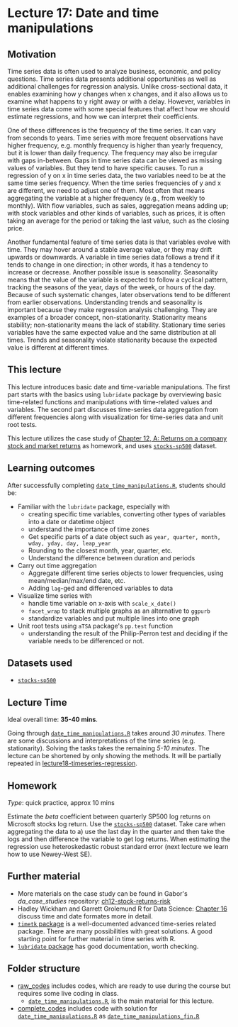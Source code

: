 # Lecture 17: Date and time manipulations

## Motivation

Time series data is often used to analyze business, economic, and policy questions. Time series data presents additional opportunities as well as additional challenges for regression analysis. Unlike cross-sectional data, it enables examining how y changes when x changes, and it also allows us to examine what happens to y right away or with a delay. However, variables in time series data come with some special features that affect how we should estimate regressions, and how we can interpret their coefficients.

One of these differences is the frequency of the time series. It can vary from seconds to years. Time series with more frequent observations have higher frequency, e.g. monthly frequency is higher than yearly frequency, but it is lower than daily frequency. The frequency may also be irregular with gaps in-between. Gaps in time series data can be viewed as missing values of variables. But they tend to have specific causes. To run a regression of y on x in time series data, the two variables need to be at the same time series frequency. When the time series frequencies of y and x are different, we need to adjust one of them. Most often that means aggregating the variable at a higher frequency (e.g., from weekly to monthly). With flow variables, such as sales, aggregation means adding up; with stock variables and other kinds of variables, such as prices, it is often taking an average for the period or taking the last value, such as the closing price.

Another fundamental feature of time series data is that variables evolve with time. They may hover around a stable average value, or they may drift upwards or downwards. A variable in time series data follows a trend if it tends to change in one direction; in other words, it has a tendency to increase or decrease. Another possible issue is seasonality. Seasonality means that the value of the variable is expected to follow a cyclical pattern, tracking the seasons of the year, days of the week, or hours of the day. Because of such systematic changes, later observations tend to be different from earlier observations. Understanding trends and seasonality is important because they make regression analysis challenging. They are examples of a broader concept, non-stationarity. Stationarity means stability; non-stationarity means the lack of stability. Stationary time series variables have the same expected
value and the same distribution at all times. Trends and seasonality violate stationarity because the expected value is different at different times.

## This lecture

This lecture introduces basic date and time-variable manipulations. The first part starts with the basics using `lubridate` package by overviewing basic time-related functions and manipulations with time-related values and variables. The second part discusses time-series data aggregation from different frequencies along with visualization for time-series data and unit root tests.

This lecture utilizes the case study of [Chapter 12, A: Returns on a company stock and market returns](https://gabors-data-analysis.com/casestudies/#ch12a-returns-on-a-company-stock-and-market-returns) as homework, and uses [`stocks-sp500`](https://gabors-data-analysis.com/datasets/#stocks-sp500) dataset.

## Learning outcomes
After successfully completing [`date_time_manipulations.R`](https://github.com/gabors-data-analysis/da-coding-rstats/blob/main/lecture17-dates-n-times/raw_codes/date_time_manipulations.R), students should be:

  - Familiar with the `lubridate` package, especially with
    - creating specific time variables, converting other types of variables into a date or datetime object
    - understand the importance of time zones
    - Get specific parts of a date object such as `year, quarter, month, wday, yday, day, leap_year`
    - Rounding to the closest month, year, quarter, etc.
    - Understand the difference between duration and periods
  - Carry out time aggregation
    - Aggregate different time series objects to lower frequencies, using mean/median/max/end date, etc.
    - Adding `lag`-ged and differenced variables to data
  - Visualize time series with
    - handle time variable on x-axis with `scale_x_date()`  
    - `facet_wrap` to stack multiple graphs as an alternative to `ggpurb`
    - standardize variables and put multiple lines into one graph   
  - Unit root tests using `aTSA` package's `pp.test` function
    - understanding the result of the Philip-Perron test and deciding if the variable needs to be differenced or not. 

## Datasets used

- [`stocks-sp500`](https://gabors-data-analysis.com/datasets/#stocks-sp500)

## Lecture Time

Ideal overall time: **35-40 mins**.

Going through [`date_time_manipulations.R`](https://github.com/gabors-data-analysis/da-coding-rstats/blob/main/lecture17-dates-n-times/raw_codes/date_time_manipulations.R) takes around *30 minutes*. There are some discussions and interpretations of the time series (e.g. stationarity). Solving the tasks takes the remaining *5-10 minutes*. The lecture can be shortened by only showing the methods. It will be partially repeated in [lecture18-timeseries-regression](https://github.com/gabors-data-analysis/da-coding-rstats/blob/main/lecture18-timeseries-regression).


## Homework

*Type*: quick practice, approx 10 mins

Estimate the *beta* coefficient between quarterly SP500 log returns on Microsoft stocks log return. Use the [`stocks-sp500`](https://gabors-data-analysis.com/datasets/#stocks-sp500) dataset. Take care when aggregating the data to a) use the last day in the quarter and then take the logs and then difference the variable to get log returns. When estimating the regression use heteroskedastic robust standard error (next lecture we learn how to use Newey-West SE).


## Further material

  - More materials on the case study can be found in Gabor's *da_case_studies* repository: [ch12-stock-returns-risk](https://github.com/gabors-data-analysis/da_case_studies/blob/master/ch12-stock-returns-risk/ch12-stock-returns-risk.R)
  - Hadley Wickham and Garrett Grolemund R for Data Science: [Chapter 16](https://r4ds.had.co.nz/dates-and-times.html) discuss time and date formates more in detail.
  - [`timetk` package](https://business-science.github.io/timetk/index.html) is a well-documented advanced time-series related package. There are many possibilities with great solutions. A good starting point for further material in time series with R.
  - [`lubridate` package](https://lubridate.tidyverse.org/index.html) has good documentation, worth checking.

## Folder structure
  
  - [raw_codes](https://github.com/gabors-data-analysis/da-coding-rstats/edit/main/lecture17-dates-n-times/raw_codes) includes codes, which are ready to use during the course but requires some live coding in class.
    - [`date_time_manipulations.R`](https://github.com/gabors-data-analysis/da-coding-rstats/blob/main/lecture17-dates-n-times/raw_codes/date_time_manipulations.R), is the main material for this lecture.
  - [complete_codes](https://github.com/gabors-data-analysis/da-coding-rstats/edit/main/lecture17-dates-n-times/complete_codes) includes code with solution for [`date_time_manipulations.R`](https://github.com/gabors-data-analysis/da-coding-rstats/blob/main/lecture17-dates-n-times/raw_codes/date_time_manipulations.R) as [`date_time_manipulations_fin.R`](https://github.com/gabors-data-analysis/da-coding-rstats/blob/main/lecture17-dates-n-times/complete_codes/date_time_manipulations_fin.R)

